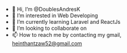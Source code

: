 - 👋 Hi, I’m @DoublesAndresK
- 👀 I’m interested in Web Developing
- 🌱 I’m currently learning Laravel and ReactJs
- 💞️ I’m looking to collaborate on 
- 📫 How to reach me by contacting my gmail, heinthantzaw52@gmail.com

<!---
DoublesAndresK/DoublesAndresK is a ✨ special ✨ repository because its `README.md` (this file) appears on your GitHub profile.
You can click the Preview link to take a look at your changes.
--->
